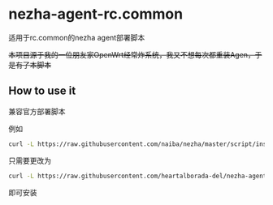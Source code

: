 # nezha-agent-rc.common
适用于rc.common的nezha agent部署脚本

~~本项目源于我的一位朋友家OpenWrt经常炸系统，我又不想每次都重装Agen，于是有了本脚本~~
## How to use it
兼容官方部署脚本

例如
```bash
curl -L https://raw.githubusercontent.com/naiba/nezha/master/script/install.sh -o nezha.sh && chmod +x nezha.sh && sudo ./nezha.sh install_agent rpc port key --tls
```
只需要更改为
```bash
curl -L https://raw.githubusercontent.com/heartalborada-del/nezha-agent-rc.common/main/install.sh -o nezha.sh && chmod +x nezha.sh && sudo ./nezha.sh rpc port key --tls
```
即可安装
